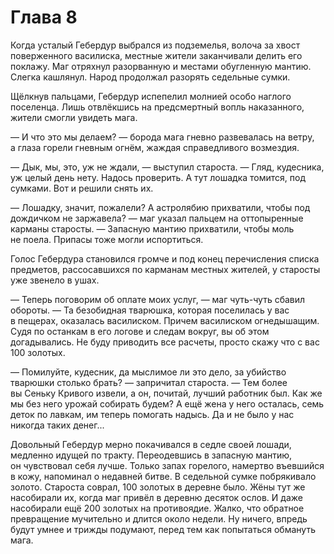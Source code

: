 # Глава 8

Когда усталый Гебердур выбрался из подземелья, волоча за хвост поверженного василиска, местные жители заканчивали делить его поклажу. Маг отряхнул разорванную и местами обугленную мантию. Слегка кашлянул. Народ продолжал разорять седельные сумки.

Щёлкнув пальцами, Гебердур испепелил молнией особо наглого поселенца. Лишь отвлёкшись на предсмертный вопль наказанного, жители смогли увидеть мага.

— И что это мы делаем? — борода мага гневно развевалась на ветру, а глаза горели гневным огнём, жаждая справедливого возмездия.

— Дык, мы, это, уж не ждали, — выступил староста. — Гляд, кудесника, уж целый день нету. Надось проверить. А тут лошадка томится, под сумками. Вот и решили снять их.

— Лошадку, значит, пожалели? А астролябию прихватили, чтобы под дождичком не заржавела? — маг указал пальцем на оттопыренные карманы старосты. — Запасную мантию прихватили, чтобы моль не поела. Припасы тоже могли испортиться.

Голос Гебердура становился громче и под конец перечисления списка предметов, рассосавшихся по карманам местных жителей, у старосты уже звенело в ушах.

— Теперь поговорим об оплате моих услуг, — маг чуть-чуть сбавил обороты. — Та безобидная тварюшка, которая поселилась у вас в пещерах, оказалась василиском. Причем василиском огнедышащим. Судя по останкам в его логове и следам вокруг, вы об этом догадывались. Не буду приводить все расчеты, просто скажу что с вас 100 золотых.

— Помилуйте, кудесник, да мыслимое ли это дело, за убийство тварюшки столько брать? — запричитал староста. — Тем более вы Сеньку Кривого извели, а он, почитай, лучший работник был. Как же мы без него урожай собирать будем? А ещё жена у него осталась, семь деток по лавкам, им теперь помогать надысь. Да и не было у нас никогда таких денег...

Довольный Гебердур мерно покачивался в седле своей лошади, медленно идущей по тракту. Переодевшись в запасную мантию, он чувствовал себя лучше. Только запах горелого, намертво въевшийся в кожу, напоминал о недавней битве. В седельной сумке побрякивало золото. Староста соврал, 100 золотых в деревне было. Жёны тут же насобирали их, когда маг привёл в деревню десяток ослов. И даже насобирали ещё 200 золотых на противоядие. Жалко, что обратное превращение мучительно и длится около недели. Ну ничего, впредь будут умнее и трижды подумают, перед тем как попытаться обмануть мага.


